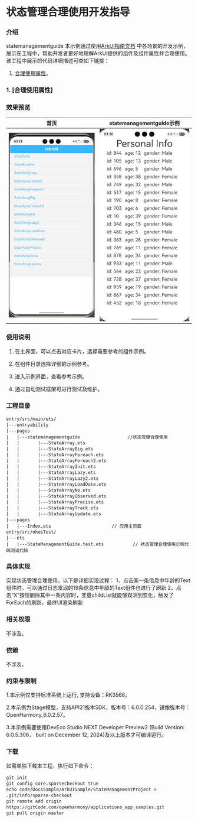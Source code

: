 # 状态管理合理使用开发指导

### 介绍

statemanagementguide
本示例通过使用[ArkUI指南文档](https://gitcode.com/openharmony/docs/tree/master/zh-cn/application-dev/ui)
中各场景的开发示例，展示在工程中，帮助开发者更好地理解ArkUI提供的组件及组件属性并合理使用。该工程中展示的代码详细描述可查如下链接：

1. [合理使用属性](https://gitcode.com/tianlongdevcode/docs_zh/blob/master/zh-cn/application-dev/ui/state-management/properly-use-state-management-to-develope.md)。

### 1. [合理使用属性]

### 效果预览

| 首页                                 | statemanagementguide示例             
|------------------------------------|------------------------------------|
| ![](screenshots/device/image1.png) | ![](screenshots/device/image2.png) |

### 使用说明

1. 在主界面，可以点击对应卡片，选择需要参考的组件示例。

2. 在组件目录选择详细的示例参考。

3. 进入示例界面，查看参考示例。

4. 通过自动测试框架可进行测试及维护。

### 工程目录

```
entry/src/main/ets/
|---entryability
|---pages
|   |---statemanagementguide                  //状态管理合理使用
|   |       |---StateArray.ets
|   |       |---StateArrayBig.ets
|   |       |---StateArrayForeach.ets
|   |       |---StateArrayForeach2.ets
|   |       |---StateArrayInit.ets
|   |       |---StateArrayLazy.ets
|   |       |---StateArrayLazy2.ets
|   |       |---StateArrayLoadDate.ets
|   |       |---StateArrayNo.ets
|   |       |---StateArrayObserved.ets
|   |       |---StateArrayPrecise.ets
|   |       |---StateArrayTrack.ets
|   |       |---StateArrayUpdate.ets
|---pages
|   |---Index.ets                       // 应用主页面
entry/src/ohosTest/
|---ets
|   |---StateManagementGuide.test.ets           // 状态管理合理使用示例代码测试代码
```

### 具体实现

实现状态管理合理使用，以下是详细实现过程：
1、点击某一条信息中年龄的Text组件时，可以通过日志发现的19条信息中年龄的Text组件也进行了刷新
2、点击“X”按钮删除其中一条内容时，变量childList就能够观测到变化，触发了ForEach的刷新，最终UI渲染刷新

### 相关权限

不涉及。

### 依赖

不涉及。

### 约束与限制

1.本示例仅支持标准系统上运行, 支持设备：RK3568。

2.本示例为Stage模型，支持API21版本SDK，版本号：6.0.0.254，镜像版本号：OpenHarmony_6.0.2.57。

3.本示例需要使用DevEco Studio NEXT Developer Preview2 (Build Version: 6.0.5.306， built on December 12, 2024)及以上版本才可编译运行。

### 下载

如需单独下载本工程，执行如下命令：

````
git init
git config core.sparsecheckout true
echo code/DocsSample/ArkUISample/StateManagementProject > .git/info/sparse-checkout
git remote add origin https://gitCode.com/openharmony/applications_app_samples.git
git pull origin master
````